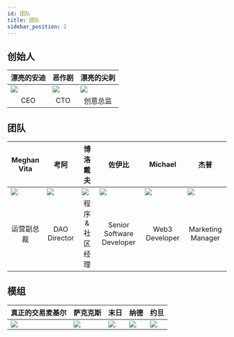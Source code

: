 ```yaml
---
id: 团队
title: 团队
sidebar_position: 2
---
```


## 创始人

| 漂亮的安迪                        | 恶作剧                          | 漂亮的尖刺                         |
| ---------------------------- | ---------------------------- | ----------------------------- |
| ![](/img/NiftyAndy.png)      | ![](/img/snarfy.png)         | ![](/img/NiftySpike.png)      |
| <div align="center">CEO | <div align="center">CTO | <div align="center">创意总监 |

## 团队

| Meghan Vita                    | 考阿                                    | 博洛戴夫                               | 佐伊比                                                | Michael                                 | 杰普                                         |
| ------------------------------ | ------------------------------------- | ---------------------------------- | -------------------------------------------------- | --------------------------------------- | ------------------------------------------ |
| ![](/img/NiftyMorgan.png)      | ![](/img/koa.png)                     | ![](/img/bolo.png)                 | ![](/img/zoiby.png)                                | ![](/img/NiftyMichael.png)              | ![](/img/jeppe.png)                        |
| <div align="center">运营副总裁 | <div align="center">DAO Director | <div align="center">程序 & 社区经理 | <div align="center">Senior Software Developer | <div align="center">Web3 Developer | <div align="center">Marketing Manager |

## 模组

| 真正的交易麦基尔               | 萨克克斯               | 末日                  | 纳德                 | 约旦                   |
| ---------------------- | ------------------ | ------------------- | ------------------ | -------------------- |
| ![](/img/realdeal.png) | ![](/img/sacx.png) | ![](/img/doomy.png) | ![](/img/nard.png) | ![](/img/jordan.png) |
